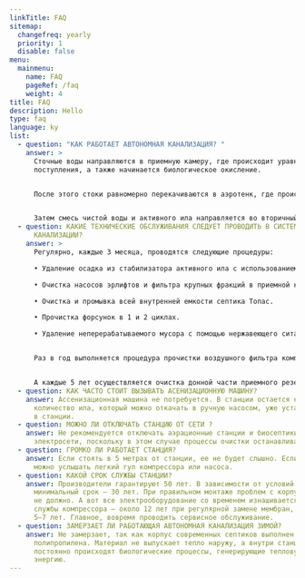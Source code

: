 ```yaml
---
linkTitle: FAQ
sitemap:
  changefreq: yearly
  priority: 1
  disable: false
menu:
  mainmenu:
    name: FAQ
    pageRef: /faq
    weight: 4
title: FAQ
description: Hello
type: faq
language: ky
list:
  - question: "КАК РАБОТАЕТ АВТОНОМНАЯ КАНАЛИЗАЦИЯ? "
    answer: >
      Сточные воды направляются в приемную камеру, где происходит уравнивание их
      поступления, а также начинается биологическое окисление.


      После этого стоки равномерно перекачиваются в аэротенк, где происходит окончательное разложение органических соединений путем окисления активным илом. Активный ил представляет собой взвешенную в воде активную биомассу, осуществляющую очистку сточных вод в биоокислителях с аэрацией.


      Затем смесь чистой воды и активного ила направляется во вторичный отстойник, где происходит разделение активного ила от чистой воды.
  - question: КАКИЕ ТЕХНИЧЕСКИЕ ОБСЛУЖИВАНИЯ СЛЕДУЕТ ПРОВОДИТЬ В СИСТЕМАХ АВТОНОМНОЙ
      КАНАЛИЗАЦИИ?
    answer: >
      Регулярно, каждые 3 месяца, проводятся следующие процедуры:

      • Удаление осадка из стабилизатора активного ила с использованием встроенного эрлифт-насоса или фекального насоса.

      • Очистка насосов эрлифтов и фильтра крупных фракций в приемной камере.

      • Очистка и промывка всей внутренней емкости септика Топас.

      • Прочистка форсунок в 1 и 2 циклах.

      • Удаление неперерабатываемого мусора с помощью нержавеющего сита.


      Раз в год выполняется процедура прочистки воздушного фильтра компрессора.


      А каждые 5 лет осуществляется очистка донной части приемного резервуара и аэротенка от минерализованного осадка.
  - question: КАК ЧАСТО СТОИТ ВЫЗЫВАТЬ АСЕНИЗАЦИОННУЮ МАШИНУ?
    answer: Ассенизационная машина не потребуется. В станции остается небольшое
      количество ила, который можно откачать в ручную насосом, уже установленным
      в станции.
  - question: МОЖНО ЛИ ОТКЛЮЧАТЬ СТАНЦИЮ ОТ СЕТИ ?
    answer: Не рекомендуется отключать аэрационные станции и биосептики от
      электросети, поскольку в этом случае процессы очистки останавливаются.
  - question: ГРОМКО ЛИ РАБОТАЕТ СТАНЦИЯ?
    answer: Если стоять в 5 метрах от станции, ее не будет слышно. Если ближе, то
      можно услышать легкий гул компрессора или насоса.
  - question: КАКОЙ СРОК СЛУЖБЫ СТАНЦИИ?
    answer: Производители гарантируют 50 лет. В зависимости от условий эксплуатации
      минимальный срок — 30 лет. При правильном монтаже проблем с корпусом быть
      не должно. А вот все электрооборудование со временем изнашивается. Срок
      службы компрессора — около 12 лет при регулярной замене мембран, насоса —
      5–7 лет. Главное, вовремя проводить сервисное обслуживание.
  - question: ЗАМЕРЗАЕТ ЛИ РАБОТАЮЩАЯ АВТОНОМНАЯ КАНАЛИЗАЦИЯ ЗИМОЙ?
    answer: Не замерзает, так как корпус современных септиков выполнен из
      полипропилена. Материал не выпускает тепло наружу, а внутри станции
      постоянно происходят биологические процессы, генерирующие тепловую
      энергию.
---
```

